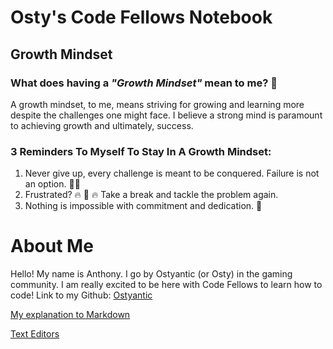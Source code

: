# **Osty's Code Fellows Notebook**
## **Growth Mindset**

### **What does having a _"Growth Mindset"_ mean to me?** 🤔

A growth mindset, to me, means striving for growing and learning more despite the challenges one might face. I believe a strong mind is paramount to achieving growth and ultimately, success.

### **3 Reminders To Myself To Stay In A Growth Mindset:**
1. Never give up, every challenge is meant to be conquered. Failure is not an option. 🙅‍♂️
2. Frustrated? 🔥 🧠 🔥 Take a break and tackle the problem again.
3. Nothing is impossible with commitment and dedication. 💪

# About Me 

Hello! My name is Anthony. I go by Ostyantic (or Osty) in the gaming community. I am really excited to be here with Code Fellows to learn how to code!
Link to my Github: [Ostyantic](https://github.com/Ostyantic)

[My explanation to Markdown](Markdown.md)

[Text Editors](TextEditors&CheatSheet.md)
